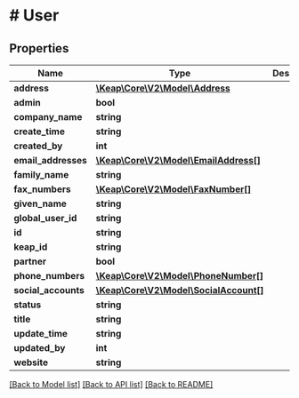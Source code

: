 # # User

## Properties

Name | Type | Description | Notes
------------ | ------------- | ------------- | -------------
**address** | [**\Keap\Core\V2\Model\Address**](Address.md) |  | [optional]
**admin** | **bool** |  | [optional]
**company_name** | **string** |  | [optional]
**create_time** | **string** |  | [optional]
**created_by** | **int** |  | [optional]
**email_addresses** | [**\Keap\Core\V2\Model\EmailAddress[]**](EmailAddress.md) |  | [optional]
**family_name** | **string** |  | [optional]
**fax_numbers** | [**\Keap\Core\V2\Model\FaxNumber[]**](FaxNumber.md) |  | [optional]
**given_name** | **string** |  | [optional]
**global_user_id** | **string** |  | [optional]
**id** | **string** |  | [optional]
**keap_id** | **string** |  | [optional]
**partner** | **bool** |  | [optional]
**phone_numbers** | [**\Keap\Core\V2\Model\PhoneNumber[]**](PhoneNumber.md) |  | [optional]
**social_accounts** | [**\Keap\Core\V2\Model\SocialAccount[]**](SocialAccount.md) |  | [optional]
**status** | **string** |  | [optional]
**title** | **string** |  | [optional]
**update_time** | **string** |  | [optional]
**updated_by** | **int** |  | [optional]
**website** | **string** |  | [optional]

[[Back to Model list]](../../README.md#models) [[Back to API list]](../../README.md#endpoints) [[Back to README]](../../README.md)
